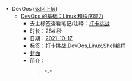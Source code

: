 - DevOos ([返回上层](../))
    - [DevOps 的基础：Linux 和程序能力](https://www.bilibili.com/video/BV1XQ4y1i7Bq)
        - 去主标签查看笔记/注释：[打卡挑战](../markmap/打卡挑战.html)
        - 时长：284 秒
        - 日期：[2021-10-17](../markmap/202110.html)
        - 标签：打卡挑战,DevOos,Linux,Shell编程
        - [封面](http://i0.hdslb.com/bfs/archive/34a3a1c879b7cbd959cf5bb59fc0232394883fbb.jpg)
        - 简介：
            > "-"

